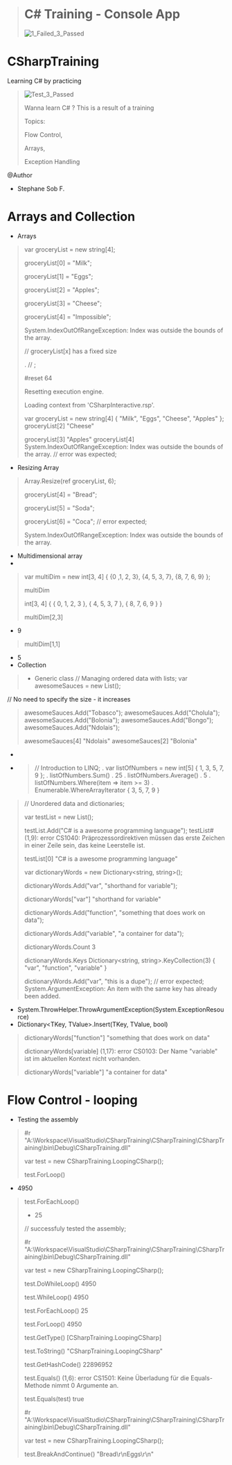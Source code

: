 > # C# Training - Console App
>
>![1_Failed_3_Passed](https://user-images.githubusercontent.com/28387985/118198296-e195b400-b450-11eb-9169-0369837f2d9b.PNG)
>
# CSharpTraining

Learning C# by practicing

>
>![Test_3_Passed](https://user-images.githubusercontent.com/28387985/118198324-efe3d000-b450-11eb-9892-fd5adcd8c6fd.PNG)
>
>
> Wanna learn C# ?
> This is a result of a training
> 
> Topics: 
> 
> Flow Control,
> 
> Arrays,
> 
> Exception Handling
>

@Author
- Stephane Sob F.


# Arrays and Collection
- Arrays
>
> var groceryList = new string[4];
> 
> groceryList[0] = "Milk";
> 
> groceryList[1] = "Eggs";
> 
> groceryList[2] = "Apples";
> 
> groceryList[3] = "Cheese";
> 
> groceryList[4] = "Impossible";
> 
> System.IndexOutOfRangeException: Index was outside the bounds of the array.
> 
> // groceryList[x] has a fixed size
> 
> . // ;
> 
> #reset 64
> 
> Resetting execution engine.
> 
> Loading context from 'CSharpInteractive.rsp'.
>
> var groceryList = new string[4] { "Milk", "Eggs", "Cheese", "Apples" };
> groceryList[2]
> "Cheese"
> 
> groceryList[3]
> "Apples"
> groceryList[4]
> System.IndexOutOfRangeException: Index was outside the bounds of the array.
> // error was expected;
> 
- Resizing Array
> 
> Array.Resize(ref groceryList, 6);
> 
> groceryList[4] = "Bread";
> 
> groceryList[5] = "Soda";
> 
> groceryList[6] = "Coca"; // error expected;
> 
> System.IndexOutOfRangeException: Index was outside the bounds of the array.
> 
- Multidimensional array
- 
>
>  var multiDim = new int[3, 4] {
> {0 ,1, 2, 3},
> {4, 5, 3, 7},
> {8, 7, 6, 9}
> };
> 
> multiDim
> 
> int[3, 4] { { 0, 1, 2, 3 }, { 4, 5, 3, 7 }, { 8, 7, 6, 9 } }
> 
> multiDim[2,3]
- 9
>
>  multiDim[1,1]
- 5
- Collection
> - Generic class
>  // Managing ordered data with lists;
> var awesomeSauces = new List<string>();
> 
// No need to specify the size - it increases 
> awesomeSauces.Add("Tobasco");
> awesomeSauces.Add("Cholula");
> awesomeSauces.Add("Bolonia");
> awesomeSauces.Add("Bongo");
> awesomeSauces.Add("Ndolais");
> 
> awesomeSauces[4]
"Ndolais"
> awesomeSauces[2]
"Bolonia"
> 
-
- > // Introduction to LINQ;
. var listOfNumbers = new int[5] { 1, 3, 5, 7, 9 };
. listOfNumbers.Sum()
. 25
. listOfNumbers.Average()
. 5
. listOfNumbers.Where(item => item >= 3)
. Enumerable.WhereArrayIterator<int> { 3, 5, 7, 9 }

> // Unordered data and dictionaries;
> 
> var testList = new List<string>();
> 
> testList.Add("C# is a awesome programming language");
testList#
(1,9): error CS1040: Präprozessordirektiven müssen das erste Zeichen in einer Zeile sein, das keine Leerstelle ist.
>
>  testList[0]
"C# is a awesome programming language"
>
>  var dictionaryWords = new Dictionary<string, string>();
> 
> dictionaryWords.Add("var", "shorthand for variable");
> 
> dictionaryWords["var"]
"shorthand for variable"
> 
> dictionaryWords.Add("function", "something that does work on data");
> 
> dictionaryWords.Add("variable", "a container for data");
> 
> dictionaryWords.Count
3
> 
> dictionaryWords.Keys
Dictionary<string, string>.KeyCollection(3) { "var", "function", "variable" }
> 
> dictionaryWords.Add("var", "this is a dupe"); // error expected;
System.ArgumentException: An item with the same key has already been added.
  + System.ThrowHelper.ThrowArgumentException(System.ExceptionResource)
  + Dictionary<TKey, TValue>.Insert(TKey, TValue, bool)
> 
> dictionaryWords["function"]
"something that does work on data"
> 
> dictionaryWords[variable]
(1,17): error CS0103: Der Name "variable" ist im aktuellen Kontext nicht vorhanden.
> 
> dictionaryWords["variable"]
"a container for data"
> 
# Flow Control - looping
  - Testing the assembly
>
>  #r "A:\Workspace\VisualStudio\CSharpTraining\CSharpTraining\CSharpTraining\bin\Debug\CSharpTraining.dll"
> 
> var test = new CSharpTraining.LoopingCSharp();
> 
> test.ForLoop()
- 4950
> 
> test.ForEachLoop()
> - 25
> 
> // successfuly tested the assembly;
>
> #r "A:\Workspace\VisualStudio\CSharpTraining\CSharpTraining\CSharpTraining\bin\Debug\CSharpTraining.dll"
> 
> var test = new CSharpTraining.LoopingCSharp();
> 
> test.DoWhileLoop()
4950
> 
> test.WhileLoop()
4950
> 
> test.ForEachLoop()
25
> 
> test.ForLoop()
4950
> 
> test.GetType()
[CSharpTraining.LoopingCSharp]
> 
> test.ToString()
"CSharpTraining.LoopingCSharp"
> 
> test.GetHashCode()
22896952
> 
> test.Equals()
(1,6): error CS1501: Keine Überladung für die Equals-Methode nimmt 0 Argumente an.
> 
> test.Equals(test)
true
> 
>
> #r "A:\Workspace\VisualStudio\CSharpTraining\CSharpTraining\CSharpTraining\bin\Debug\CSharpTraining.dll"
> 
> var test = new CSharpTraining.LoopingCSharp();
> 
> test.BreakAndContinue()
"Bread\r\nEggs\r\n"
> 
>
